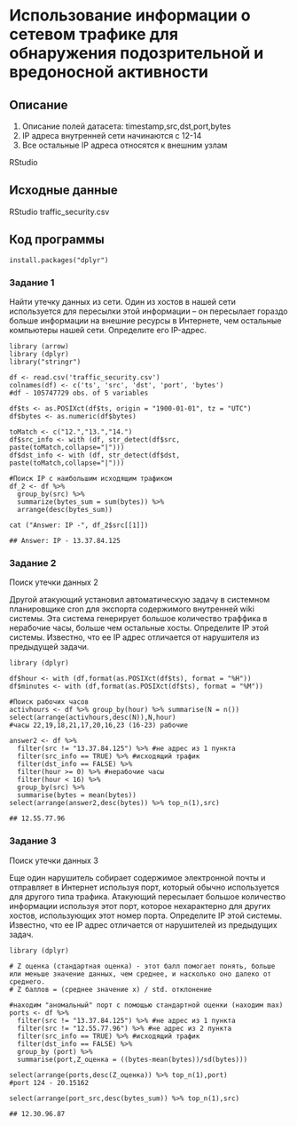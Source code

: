 # Использование информации о сетевом трафике для обнаружения подозрительной и вредоносной активности

## Описание

1. Описание полей датасета: timestamp,src,dst,port,bytes
2. IP адреса внутренней сети начинаются с 12-14
3. Все остальные IP адреса относятся к внешним узлам

RStudio

## Исходные данные

RStudio
traffic_security.csv

## Код программы

```{r}
install.packages("dplyr")
```

### Задание 1

Найти утечку данных из сети.
Один из хостов в нашей сети используется для пересылки этой информации – он пересылает гораздо больше информации на внешние ресурсы в Интернете, чем остальные компьютеры нашей сети. Определите его IP-адрес.

```{r}
library (arrow)
library (dplyr)
library("stringr") 

df <- read.csv('traffic_security.csv')
colnames(df) <- c('ts', 'src', 'dst', 'port', 'bytes')
#df - 105747729 obs. of 5 variables 

df$ts <- as.POSIXct(df$ts, origin = "1900-01-01", tz = "UTC")
df$bytes <- as.numeric(df$bytes)

toMatch <- c("12.","13.","14.")
df$src_info <- with (df, str_detect(df$src, paste(toMatch,collapse="|")))
df$dst_info <- with (df, str_detect(df$dst, paste(toMatch,collapse="|")))

#Поиск IP с наибольшим исходящим трафиком
df_2 <- df %>% 
  group_by(src) %>%
  summarize(bytes_sum = sum(bytes)) %>%
  arrange(desc(bytes_sum))

cat ("Answer: IP -", df_2$src[[1]])

## Answer: IP - 13.37.84.125
```

### Задание 2

Поиск утечки данных 2

Другой атакующий установил автоматическую задачу в системном планировщике cron для экспорта содержимого внутренней wiki системы. Эта система генерирует большое количество траффика в нерабочие часы, больше чем остальные хосты. Определите IP этой системы. Известно, что ее IP адрес отличается от нарушителя из предыдущей задачи.

```{r}
library (dplyr)

df$hour <- with (df,format(as.POSIXct(df$ts), format = "%H"))
df$minutes <- with (df,format(as.POSIXct(df$ts), format = "%M"))

#Поиск рабочих часов
activhours <- df %>% group_by(hour) %>% summarise(N = n())
select(arrange(activhours,desc(N)),N,hour)
#часы 22,19,18,21,17,20,16,23 (16-23) рабочие

answer2 <- df %>% 
  filter(src != "13.37.84.125") %>% #не адрес из 1 пункта
  filter(src_info == TRUE) %>% #исходящий трафик
  filter(dst_info == FALSE) %>%
  filter(hour >= 0) %>% #нерабочие часы
  filter(hour < 16) %>%
  group_by(src) %>%
  summarise(bytes = mean(bytes))
select(arrange(answer2,desc(bytes)) %>% top_n(1),src)  

## 12.55.77.96
```
### Задание 3

Поиск утечки данных 3

Еще один нарушитель собирает содержимое электронной почты и отправляет в Интернет используя порт, который обычно используется для другого типа трафика. Атакующий пересылает большое количество информации используя этот порт, которое нехарактерно для других хостов, использующих этот
номер порта. Определите IP этой системы. Известно, что ее IP адрес отличается от нарушителей из предыдущих задач.

```{r}
library (dplyr)

# Z оценка (стандартная оценка) - этот балл помогает понять, больше или меньше значение данных, чем среднее, и насколько оно далеко от среднего. 
# Z баллов = (среднее значение x) / std. отклонение

#находим "аномальный" порт с помощью стандартной оценки (находим max)
ports <- df %>%
  filter(src != "13.37.84.125") %>% #не адрес из 1 пункта
  filter(src != "12.55.77.96") %>% #не адрес из 2 пункта
  filter(src_info == TRUE) %>% #исходящий трафик
  filter(dst_info == FALSE) %>%
  group_by (port) %>%
  summarise(port,Z_оценка = ((bytes-mean(bytes))/sd(bytes)))

select(arrange(ports,desc(Z_оценка)) %>% top_n(1),port)  
#port 124 - 20.15162  

select(arrange(port_src,desc(bytes_sum)) %>% top_n(1),src)

## 12.30.96.87
```
